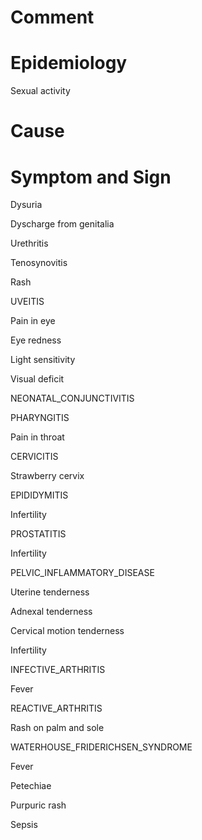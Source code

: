 # Comment

# Epidemiology

Sexual activity

# Cause

# Symptom and Sign

Dysuria

Dyscharge from genitalia

Urethritis

Tenosynovitis

Rash

UVEITIS

Pain in eye

Eye redness

Light sensitivity

Visual deficit

NEONATAL_CONJUNCTIVITIS

PHARYNGITIS

Pain in throat

CERVICITIS

Strawberry cervix

EPIDIDYMITIS

Infertility

PROSTATITIS

Infertility

PELVIC_INFLAMMATORY_DISEASE

Uterine tenderness

Adnexal tenderness

Cervical motion tenderness

Infertility

INFECTIVE_ARTHRITIS

Fever

REACTIVE_ARTHRITIS

Rash on palm and sole

WATERHOUSE_FRIDERICHSEN_SYNDROME

Fever

Petechiae

Purpuric rash

Sepsis

